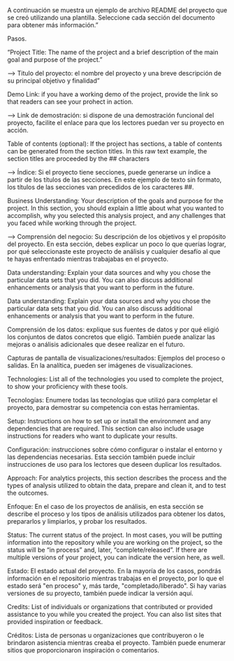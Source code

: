 A continuación se muestra un ejemplo de archivo README del proyecto que se creó utilizando una plantilla. Seleccione cada sección del documento para obtener más información.” 

Pasos. 

“Project Title: The name of the project and a brief description of the main goal and purpose of the project.” 

--> Titulo del proyecto: el nombre del proyecto y una breve descripción de su principal objetivo y finalidad” 

Demo Link: if you have a working demo of the project, provide the link so that readers can see your prohect in action. 

--> Link de demostración: si dispone de una demostración funcional del proyecto, facilite el enlace para que los lectores puedan ver su proyecto en acción. 

Table of contents (optional): If the project has sections, a table of contents can be generated from the section titles. In this raw text example, the section titles are proceeded by the ## characters 

--> Índice: Si el proyecto tiene secciones, puede generarse un índice a partir de los títulos de las secciones. En este ejemplo de texto sin formato, los títulos de las secciones van precedidos de los caracteres ##. 

Business Understanding: Your description of the goals and purpose for the project. In this section, you should explain a little about what you wanted to accomplish, why you selected this analysis project, and any challenges that you faced while working through the project. 

--> Comprensión del negocio: Su descripción de los objetivos y el propósito del proyecto. En esta sección, debes explicar un poco lo que querías lograr, por qué seleccionaste este proyecto de análisis y cualquier desafío al que te hayas enfrentado mientras trabajabas en el proyecto. 

Data understanding: Explain your data sources and why you chose the particular data sets that you did. You can also discuss additional enhancements or analysis that you want to perform in the future. 

Data understanding: Explain your data sources and why you chose the particular data sets that you did. You can also discuss additional enhancements or analysis that you want to perform in the future. 

Comprensión de los datos: explique sus fuentes de datos y por qué eligió los conjuntos de datos concretos que eligió. También puede analizar las mejoras o análisis adicionales que desee realizar en el futuro. 

Capturas de pantalla de visualizaciones/resultados: Ejemplos del proceso o salidas. En la analítica, pueden ser imágenes de visualizaciones. 

Technologies: List all of the technologies you used to complete the project, to show your proficiency with these tools. 

Tecnologías: Enumere todas las tecnologías que utilizó para completar el proyecto, para demostrar su competencia con estas herramientas. 

Setup: Instructions on how to set up or install the environment and any dependencies that are required. This section can also include usage instructions for readers who want to duplicate your results. 

Configuración: instrucciones sobre cómo configurar o instalar el entorno y las dependencias necesarias. Esta sección también puede incluir instrucciones de uso para los lectores que deseen duplicar los resultados. 

Approach: For analytics projects, this section describes the process and the types of analysis utilized to obtain the data, prepare and clean it, and to test the outcomes. 

Enfoque: En el caso de los proyectos de análisis, en esta sección se describe el proceso y los tipos de análisis utilizados para obtener los datos, prepararlos y limpiarlos, y probar los resultados. 

Status: The current status of the project. In most cases, you will be putting information into the repository while you are working on the project, so the status will be “in process” and, later, “complete/released”. If there are multiple versions of your project, you can indicate the version here, as well. 

Estado: El estado actual del proyecto. En la mayoría de los casos, pondrás información en el repositorio mientras trabajas en el proyecto, por lo que el estado será "en proceso" y, más tarde, "completado/liberado". Si hay varias versiones de su proyecto, también puede indicar la versión aquí. 

Credits: List of individuals or organizations that contributed or provided assistance to you while you created the project. You can also list sites that provided inspiration or feedback. 

Créditos: Lista de personas u organizaciones que contribuyeron o le brindaron asistencia mientras creaba el proyecto. También puede enumerar sitios que proporcionaron inspiración o comentarios. 
